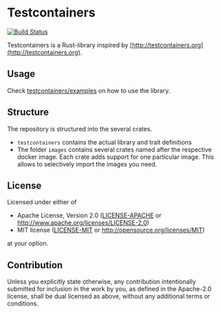 # Testcontainers

[![Build Status](https://travis-ci.com/coblox/testcontainers-rs.svg?branch=master)](https://travis-ci.com/coblox/testcontainers-rs)

Testcontainers is a Rust-library inspired by [http://testcontainers.org](http://testcontainers.org).

## Usage

Check [testcontainers/examples](./testcontainers/examples) on how to use the library.

## Structure

The repository is structured into the several crates.

- `testcontainers` contains the actual library and trait definitions
- The folder `images` contains several crates named after the respective docker image. Each crate adds support for one particular image. This allows to selectively import the images you need.

## License

Licensed under either of

 * Apache License, Version 2.0
   ([LICENSE-APACHE](LICENSE-Apache-2.0) or http://www.apache.org/licenses/LICENSE-2.0)
 * MIT license
   ([LICENSE-MIT](LICENSE-MIT) or http://opensource.org/licenses/MIT)

at your option.

## Contribution

Unless you explicitly state otherwise, any contribution intentionally submitted
for inclusion in the work by you, as defined in the Apache-2.0 license, shall be
dual licensed as above, without any additional terms or conditions.